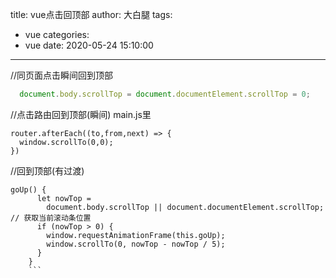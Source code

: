 title: vue点击回顶部
author: 大白腿
tags:
  - vue
categories:
  - vue
date: 2020-05-24 15:10:00
---
//同页面点击瞬间回到顶部
 ```js
   document.body.scrollTop = document.documentElement.scrollTop = 0;
 ```
//点击路由回到顶部(瞬间) 
main.js里
```
router.afterEach((to,from,next) => {
  window.scrollTo(0,0);
})
```

//回到顶部(有过渡)
```
goUp() {
      let nowTop =
        document.body.scrollTop || document.documentElement.scrollTop; // 获取当前滚动条位置
      if (nowTop > 0) {
        window.requestAnimationFrame(this.goUp);
        window.scrollTo(0, nowTop - nowTop / 5);
      }
    }
    ```